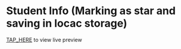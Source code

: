 # Student Info (Marking as star and saving in locac storage)

[TAP_HERE](https://students-info-star-unstar.netlify.app/) to view live preview